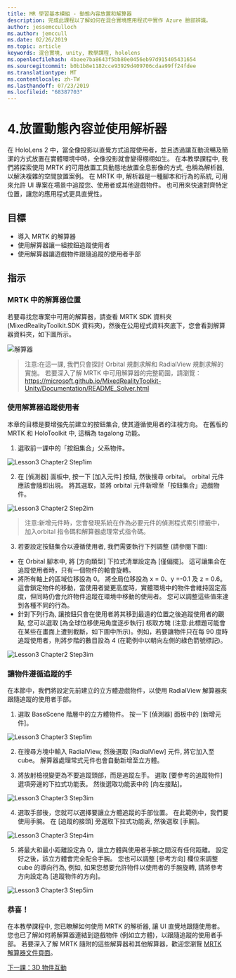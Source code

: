 ```yaml
---
title: MR 學習基本模組 - 動態內容放置和解算器
description: 完成此課程以了解如何在混合實境應用程式中實作 Azure 臉部辨識。
author: jessemcculloch
ms.author: jemccull
ms.date: 02/26/2019
ms.topic: article
keywords: 混合實境, unity, 教學課程, hololens
ms.openlocfilehash: 4baee7ba8643f5bb80e0456eb97d915405431654
ms.sourcegitcommit: b0b1b8e1182cce93929d409706cdaa99ff24fdee
ms.translationtype: MT
ms.contentlocale: zh-TW
ms.lasthandoff: 07/23/2019
ms.locfileid: "68387703"
---
```

# <a name="4-placing-dynamic-content-and-using-solvers"></a>4.放置動態內容並使用解析器

在 HoloLens 2 中，當全像投影以直覺方式追蹤使用者，並且透過讓互動流暢及簡潔的方式放置在實體環境中時，全像投影就會變得栩栩如生。 在本教學課程中, 我們將探索使用 MRTK 的可用放置工具動態地放置全息影像的方式, 也稱為解析器, 以解決複雜的空間放置案例。 在 MRTK 中, 解析器是一種腳本和行為的系統, 可用來允許 UI 專案在場景中追蹤您、使用者或其他遊戲物件。 也可用來快速對齊特定位置，讓您的應用程式更具直覺性。 

## <a name="objectives"></a>目標

* 導入 MRTK 的解算器
* 使用解算器讓一組按鈕追蹤使用者
* 使用解算器讓遊戲物件跟隨追蹤的使用者手部

## <a name="instructions"></a>指示

### <a name="location-of-solvers-in-the-mrtk"></a>MRTK 中的解算器位置
 若要尋找您專案中可用的解算器，請查看 MRTK SDK 資料夾 (MixedRealityToolkit.SDK 資料夾)，然後在公用程式資料夾底下，您會看到解算器資料夾，如下圖所示。

![解算器](images/lesson3_chapter1_step1im.PNG)

>注意:在這一課, 我們只會探討 Orbital 規劃求解和 RadialView 規劃求解的實施。 若要深入了解 MRTK 中可用解算器的完整範圍，請瀏覽： https://microsoft.github.io/MixedRealityToolkit-Unity/Documentation/README_Solver.html

### <a name="use-a-solver-to-follow-the-user"></a>使用解算器追蹤使用者
本章的目標是要增強先前建立的按鈕集合, 使其遵循使用者的注視方向。 在舊版的 MRTK 和 HoloToolkit 中, 這稱為 tagalong 功能。

1. 選取前一課中的「按鈕集合」父系物件。

![Lesson3 Chapter2 Step1im](images/Lesson3_chapter2_step1im.PNG)

2. 在 [偵測器] 面板中, 按一下 [加入元件] 按鈕, 然後搜尋 orbital。 orbital 元件應該會隨即出現。 將其選取，並將 orbital 元件新增至「按鈕集合」遊戲物件。

![Lesson3 Chapter2 Step2im](images/Lesson3_Chapter2_step2im.PNG)

>注意:新增元件時，您會發現系統在作為必要元件的偵測程式索引標籤中，加入orbital 指令碼和解算器處理常式指令碼。 

3. 若要設定按鈕集合以遵循使用者, 我們需要執行下列調整 (請參閱下圖):
- 在 Orbital 腳本中, 將 [方向類型] 下拉式清單設定為 [僅偏擺]。 這可讓集合在追蹤使用者時，只有一個物件的軸會旋轉。
- 將所有軸上的區域位移設為 0。 將全局位移設為 x = 0、y =-0.1 及 z = 0.6。 這會鎖定物件的移動，當使用者變更高度時，實體環境中的物件會維持固定高度，但同時仍會允許物件追蹤在環境中移動的使用者。 您可以調整這些值來達到各種不同的行為。
- 針對下列行為, 讓按鈕只會在使用者將其移到最遠的位置之後追蹤使用者的觀點, 您可以選取 [為全球位移使用角度逐步執行] 核取方塊 (注意:此標題可能會在某些在畫面上遭到截斷，如下圖中所示)。例如，若要讓物件只在每 90 度時追蹤使用者，則將步階的數目設為 4 (在範例中以朝向左側的綠色箭號標記)。 

![Lesson3 Chapter2 Step3im](images/Lesson3_chapter2_step3im.PNG)

### <a name="enabling-objects-to-follow-tracked-hands"></a>讓物件遵循追蹤的手

在本節中，我們將設定先前建立的立方體遊戲物件，以使用 RadialView 解算器來跟隨追蹤的使用者手部。

1. 選取 BaseScene 階層中的立方體物件。 按一下 [偵測器] 面板中的 [新增元件]。 

![Lesson3 Chapter3 Step1im](images/Lesson3_Chapter3_step1im.PNG)

2. 在搜尋方塊中輸入 RadialView, 然後選取 [RadialView] 元件, 將它加入至 cube。 解算器處理常式元件也會自動新增至立方體。

3. 將放射檢視變更為不要追蹤頭部，而是追蹤左手。 選取 [要參考的追蹤物件] 選項旁邊的下拉式功能表。 然後選取功能表中的 [向左接點]。

![Lesson3 Chapter3 Step3im](images/Lesson3_chapter3_step3im.PNG)

4. 選取手部後，您就可以選擇要讓立方體追蹤的手部位置。 在此範例中，我們要使用手腕。 在 [追蹤的接頭] 旁選取下拉式功能表, 然後選取 [手腕]。 

![Lesson3 Chapter3 Step4im](images/Lesson3_chapter3_step4im.PNG)

5. 將最大和最小距離設定為 0，讓立方體與使用者手腕之間沒有任何距離。 設定好之後，該立方體會完全配合手腕。 您也可以調整 [參考方向] 欄位來調整 cube 的導向行為, 例如, 如果您想要允許物件以使用者的手腕旋轉, 請將參考方向設定為 [追蹤物件的方向]。

![Lesson3 Chapter3 Step5im](images/Lesson3_chapter3_step5im.PNG)

### <a name="congratulations"></a>恭喜！
在本教學課程中, 您已瞭解如何使用 MRTK 的解析器, 讓 UI 直覺地跟隨使用者。 您也已了解如何將解算器連結到遊戲物件 (例如立方體)，以跟隨追蹤的使用者手部。 若要深入了解 MRTK 隨附的這些解算器和其他解算器，歡迎您瀏覽 [MRTK 解算器文件頁面](https://microsoft.github.io/MixedRealityToolkit-Unity/Documentation/README_Solver.html)。

[下一課：3D 物件互動](mrlearning-base-ch4.md)

